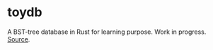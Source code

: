# toydb
A BST-tree database in Rust for learning purpose. Work in progress. [Source](https://johns.codes/blog/build-a-db/part01).
